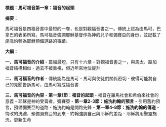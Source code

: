**標題：馬可福音第一章：福音的起頭**

**摘要：**

馬可福音是四福音書中最短的一卷，也是對觀福音書之一。傳統上認為由馬可，巴拿巴的表弟所寫。馬可福音強調耶穌基督作為神的兒子和彌賽亞的身份，並記載了施洗約翰為耶穌預備道路的事蹟。

**大綱：**

**一、馬可福音的介紹**
    - 篇幅最短，只有十六章
    - 對觀福音書之一，與馬太、路加福音結構相似
    - 過去不被重視，但近年來地位提升

**二、馬可福音的作者**
    - 傳統認為是馬可
    - 馬可與使徒們關係密切
    - 彼得可能將自己的見聞告訴馬可，由馬可寫成福音書

**三、馬可福音的內容**
    - **第一章1節：福音的起頭**
        - 福音在羅馬社會和希伯來社會的意義
        - 耶穌是神的受膏者，彌賽亞
    - **第一章2-3節：施洗約翰的預言**
        - 引用舊約預言，預備彌賽亞的道路
        - 施洗約翰是開路先鋒
    - **第一章4-8節：施洗約翰的傳道**
        - 悔改的洗禮，預備彌賽亞的到來
        - 約翰強調自己與耶穌的差距
        - 耶穌將用聖靈施洗，更新生命